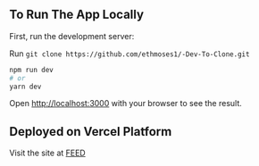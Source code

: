 ## To Run The App Locally 

First, run the development server:

Run ```git clone https://github.com/ethmoses1/-Dev-To-Clone.git```
```bash
npm run dev
# or
yarn dev
```

Open [http://localhost:3000](http://localhost:3000) with your browser to see the result.


## Deployed on Vercel Platform 

Visit the site at [FEED](https://dev-to-clone-3jvkt1qzo-ethmoses1.vercel.app/) 
